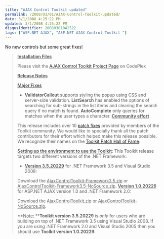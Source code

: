 ```yaml
---
title: "AJAX Control Toolkit updated"
permalink: /2008/03/01/AJAX-Control-Toolkit-updated/
date: 3/1/2008 4:25:22 PM
updated: 3/1/2008 4:25:22 PM
disqusIdentifier: 20080301042522
tags: ["ASP.NET AJAX", "ASP.NET AJAX Control Toolkit "]
---
```

No new controls but some great fixes! 

<!-- more -->
> **<u>Installation Files</u>**
> 
> Please visit the [AJAX Control Toolkit Project Page](http://www.codeplex.com/Wiki/View.aspx?ProjectName=AtlasControlToolkit) on CodePlex
> 
> **<u>Release Notes</u>**
> 
> **<u>Major Fixes</u>**
> 
> *   **ValidatorCallout** supports styling the popup using CSS and server-side validation.  **ListSearch** has enabled the options of searching for sub-strings in the list items and clearing the search query if no match is found.  **AutoComplete** only queries for matches when the user types a character.
> **<u>Community effort</u>**
> 
> This release includes over 10 [patch fixes](http://www.codeplex.com/AtlasControlToolkit/Wiki/View.aspx?title=PatchUtility) provided by members of the Toolkit community. We would like to specially thank all the patch contributors for their effort which helped make this release possible. We recognize their names on the [Toolkit Patch Hall of Fame](http://www.codeplex.com/AtlasControlToolkit/Wiki/View.aspx?title=PatchHallOfFame).
> 
> **<u>Setting up the environment to use the Toolkit</u>**: This Toolkit release targets two different versions of the .NET Framework:
> 
> *   **<u>Version 3.5.20229</u>** for .NET Framework 3.5 and Visual Studio 2008:
> 
> Download the <u>AjaxControlToolkit-Framework3.5.zip</u> or <u>AjaxControlToolkit-Framework3.5-NoSource.zip</u>.
>  **<u>Version 1.0.20229</u>** for ASP.NET AJAX version 1.0 and .NET Framework 2.0:
> 
> Download the <u>AjaxControlToolkit.zip</u> or <u>AjaxControlToolkit-NoSource.zip</u>.
> 
> **<u>Note: </u>****Toolkit version 3.5.20229** is *only* for users who are building on top of .NET Framework 3.5 using Visual Studio 2008. If you are using .NET Framework 2.0 and Visual Studio 2005 then you should use **Toolkit version 1.0.20229**.
